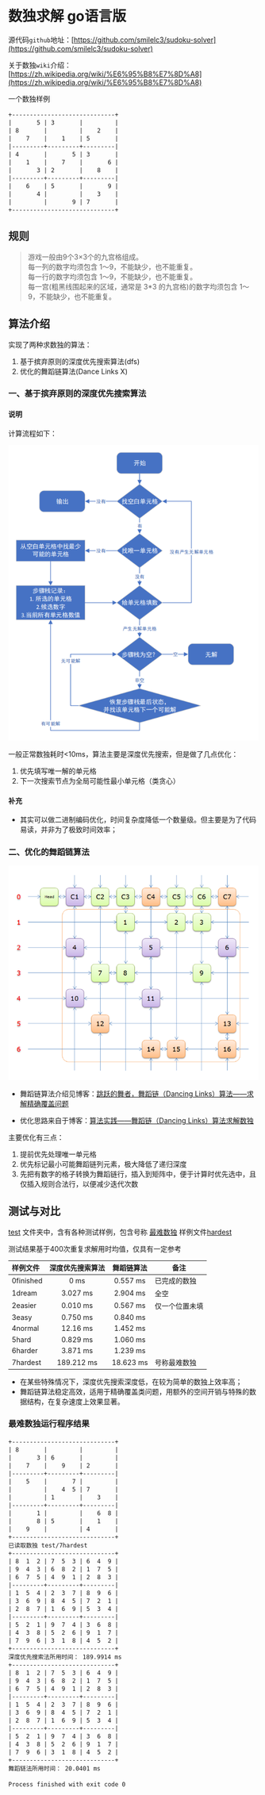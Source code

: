 # 数独求解 go语言版

源代码`github`地址：[https://github.com/smilelc3/sudoku-solver](https://github.com/smilelc3/sudoku-solver)

关于数独`wiki`介绍：[https://zh.wikipedia.org/wiki/%E6%95%B8%E7%8D%A8](https://zh.wikipedia.org/wiki/%E6%95%B8%E7%8D%A8)

一个数独样例
```text
+-----------------------------+
|       5 | 3       |         |
| 8       |         |    2    |
|    7    |    1    | 5       |
|---------+---------+---------|
| 4       |       5 | 3       |
|    1    |    7    |       6 |
|       3 | 2       |    8    |
|---------+---------+---------|
|    6    | 5       |       9 |
|       4 |         |    3    |
|         |       9 | 7       |
+-----------------------------+
```


## 规则
> 游戏一般由9个3×3个的九宫格组成。  
> 每一列的数字均须包含 1～9，不能缺少，也不能重复。  
> 每一行的数字均须包含 1～9，不能缺少，也不能重复。  
> 每一宫(粗黑线围起来的区域，通常是 3*3 的九宫格)的数字均须包含 1～9，不能缺少，也不能重复。 


## 算法介绍

实现了两种求数独的算法：
1. 基于摈弃原则的深度优先搜索算法(dfs)
2. 优化的舞蹈链算法(Dance Links X)

### 一、基于摈弃原则的深度优先搜索算法

#### 说明

计算流程如下：

![](document/微信截图_20201114000856.png)

一般正常数独耗时<10ms，算法主要是深度优先搜索，但是做了几点优化：

1. 优先填写唯一解的单元格
2. 下一次搜索节点为全局可能性最小单元格（类贪心）

#### 补充
* 其实可以做二进制编码优化，时间复杂度降低一个数量级。但主要是为了代码易读，并非为了极致时间效率；

### 二、优化的舞蹈链算法

![](document/danceLink.png)

* 舞蹈链算法介绍见博客：[跳跃的舞者，舞蹈链（Dancing Links）算法——求解精确覆盖问题](https://www.cnblogs.com/grenet/p/3145800.html)

* 优化思路来自于博客：[算法实践——舞蹈链（Dancing Links）算法求解数独](https://www.cnblogs.com/grenet/p/3163550.html)

主要优化有三点：

1. 提前优先处理唯一单元格
2. 优先标记最小可能舞蹈链列元素，极大降低了递归深度
3. 先把有数字的格子转换为舞蹈链行，插入到矩阵中，便于计算时优先选中，且仅插入规则合法行，以便减少迭代次数


## 测试与对比
[test](test) 文件夹中，含有各种测试样例，包含号称
[最难数独](https://baike.baidu.com/item/%E4%B8%96%E7%95%8C%E6%9C%80%E9%9A%BE%E6%95%B0%E7%8B%AC/13848819) 样例文件[hardest](test/7hardest)

测试结果基于400次重复求解用时均值，仅具有一定参考

| 样例文件  | 深度优先搜索算法 | 舞蹈链算法 | 备注           |
| :------- | :--------------: | :--------: | -------------- |
| 0finished |       0 ms       |  0.557 ms  | 已完成的数独   |
|  1dream   |     3.027 ms     |  2.904 ms  | 全空           |
|  2easier  |     0.010 ms     |  0.567 ms  | 仅一个位置未填 |
|   3easy   |     0.750 ms     |  0.840 ms  |                |
|  4normal  |     12.16 ms     |  1.452 ms  |                |
|   5hard   |     0.829 ms     |  1.060 ms  |                |
|  6harder  |     3.871 ms     |  1.239 ms  |                |
| 7hardest  |    189.212 ms    | 18.623 ms  | 号称最难数独   |

* 在某些特殊情况下，深度优先搜索深度低，在较为简单的数独上效率高；
* 舞蹈链算法稳定高效，适用于精确覆盖类问题，用额外的空间开销与特殊的数据结构，在复杂速度上效果显著。

### 最难数独运行程序结果
```text
+-----------------------------+
| 8       |         |         |
|       3 | 6       |         |
|    7    |    9    | 2       |
|---------+---------+---------|
|    5    |       7 |         |
|         |    4  5 | 7       |
|         | 1       |    3    |
|---------+---------+---------|
|       1 |         |    6  8 |
|       8 | 5       |    1    |
|    9    |         | 4       |
+-----------------------------+
已读取数独 test/7hardest
+-----------------------------+
| 8  1  2 | 7  5  3 | 6  4  9 |
| 9  4  3 | 6  8  2 | 1  7  5 |
| 6  7  5 | 4  9  1 | 2  8  3 |
|---------+---------+---------|
| 1  5  4 | 2  3  7 | 8  9  6 |
| 3  6  9 | 8  4  5 | 7  2  1 |
| 2  8  7 | 1  6  9 | 5  3  4 |
|---------+---------+---------|
| 5  2  1 | 9  7  4 | 3  6  8 |
| 4  3  8 | 5  2  6 | 9  1  7 |
| 7  9  6 | 3  1  8 | 4  5  2 |
+-----------------------------+
深度优先搜索法所用时间： 189.9914 ms
+-----------------------------+
| 8  1  2 | 7  5  3 | 6  4  9 |
| 9  4  3 | 6  8  2 | 1  7  5 |
| 6  7  5 | 4  9  1 | 2  8  3 |
|---------+---------+---------|
| 1  5  4 | 2  3  7 | 8  9  6 |
| 3  6  9 | 8  4  5 | 7  2  1 |
| 2  8  7 | 1  6  9 | 5  3  4 |
|---------+---------+---------|
| 5  2  1 | 9  7  4 | 3  6  8 |
| 4  3  8 | 5  2  6 | 9  1  7 |
| 7  9  6 | 3  1  8 | 4  5  2 |
+-----------------------------+
舞蹈链法所用时间： 20.0401 ms

Process finished with exit code 0



```